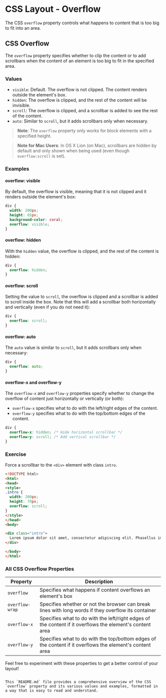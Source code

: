 # CSS Layout - Overflow

The CSS `overflow` property controls what happens to content that is too big to fit into an area.

## CSS Overflow
The `overflow` property specifies whether to clip the content or to add scrollbars when the content of an element is too big to fit in the specified area.

### Values
- `visible`: Default. The overflow is not clipped. The content renders outside the element's box.
- `hidden`: The overflow is clipped, and the rest of the content will be invisible.
- `scroll`: The overflow is clipped, and a scrollbar is added to see the rest of the content.
- `auto`: Similar to `scroll`, but it adds scrollbars only when necessary.

> **Note**: The `overflow` property only works for block elements with a specified height.

> **Note for Mac Users**: In OS X Lion (on Mac), scrollbars are hidden by default and only shown when being used (even though `overflow:scroll` is set).

### Examples

#### overflow: visible
By default, the overflow is visible, meaning that it is not clipped and it renders outside the element's box:

```css
div {
  width: 200px;
  height: 65px;
  background-color: coral;
  overflow: visible;
}
```

#### overflow: hidden
With the `hidden` value, the overflow is clipped, and the rest of the content is hidden:

```css
div {
  overflow: hidden;
}
```

#### overflow: scroll
Setting the value to `scroll`, the overflow is clipped and a scrollbar is added to scroll inside the box. Note that this will add a scrollbar both horizontally and vertically (even if you do not need it):

```css
div {
  overflow: scroll;
}
```

#### overflow: auto
The `auto` value is similar to `scroll`, but it adds scrollbars only when necessary:

```css
div {
  overflow: auto;
}
```

#### overflow-x and overflow-y
The `overflow-x` and `overflow-y` properties specify whether to change the overflow of content just horizontally or vertically (or both):

- `overflow-x` specifies what to do with the left/right edges of the content.
- `overflow-y` specifies what to do with the top/bottom edges of the content.

```css
div {
  overflow-x: hidden; /* Hide horizontal scrollbar */
  overflow-y: scroll; /* Add vertical scrollbar */
}
```

### Exercise
Force a scrollbar to the `<div>` element with class `intro`.

```html
<!DOCTYPE html>
<html>
<head>
<style>
.intro {
  width: 200px;
  height: 70px;
  overflow: scroll;
}
</style>
</head>
<body>

<div class="intro">
  Lorem ipsum dolor sit amet, consectetur adipiscing elit. Phasellus imperdiet, nulla et dictum interdum, nisi lorem egestas odio, vitae scelerisque enim ligula venenatis dolor.
</div>

</body>
</html>
```

### All CSS Overflow Properties

| Property       | Description                                                                                 |
| -------------- | ------------------------------------------------------------------------------------------- |
| `overflow`     | Specifies what happens if content overflows an element's box                                 |
| `overflow-wrap`| Specifies whether or not the browser can break lines with long words if they overflow its container |
| `overflow-x`   | Specifies what to do with the left/right edges of the content if it overflows the element's content area |
| `overflow-y`   | Specifies what to do with the top/bottom edges of the content if it overflows the element's content area |

Feel free to experiment with these properties to get a better control of your layout!
```

This `README.md` file provides a comprehensive overview of the CSS `overflow` property and its various values and examples, formatted in a way that is easy to read and understand.
